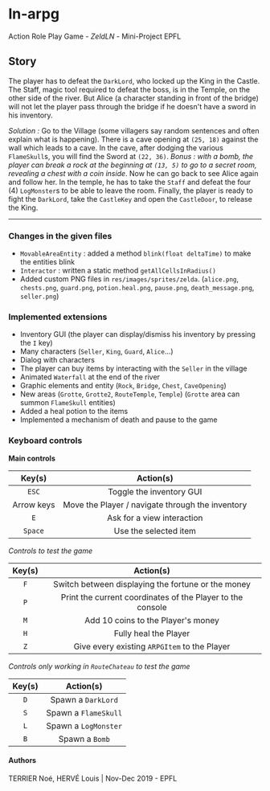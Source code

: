 # ln-arpg

Action Role Play Game - *ZeldLN* - Mini-Project EPFL

## Story
The player has to defeat the `DarkLord`, who locked up the King in the Castle. 
The Staff, magic tool required to defeat the boss, is in the Temple, on the other side of the river.
But Alice (a character standing in front of the bridge) will not let the player pass through the bridge if he doesn't have a sword in his inventory.

*Solution :* Go to the Village (some villagers say random sentences and often explain what is happening).
            There is a cave opening at `(25, 18)` against the wall which leads to a cave.
            In the cave, after dodging the various `FlameSkull`s, you will find the Sword at `(22, 36)`. 
            *Bonus : with a bomb, the player can break a rock at the beginning at `(13, 5)` to go to a secret room, revealing a chest with a coin inside*.
            Now he can go back to see Alice again and follow her. In the temple, he has to take the `Staff` and defeat the four (4) `LogMonster`s to be able to leave the room.
            Finally, the player is ready to fight the `DarkLord`, take the `CastleKey` and open the `CastleDoor`, to release the King.
            
---

### Changes in the given files 
- `MovableAreaEntity` : added a method `blink(float deltaTime)` to make the entities blink
- `Interactor` : written a static method `getAllCellsInRadius()`
- Added custom PNG files in `res/images/sprites/zelda`. (`alice.png`, `chests.png`, `guard.png`, `potion.heal.png`, `pause.png`, `death_message.png`, `seller.png`)

### Implemented extensions
- Inventory GUI (the player can display/dismiss his inventory by pressing the `I` key)
- Many characters (`Seller`, `King`, `Guard`, `Alice`...)
- Dialog with characters
- The player can buy items by interacting with the `Seller` in the village
- Animated `Waterfall` at the end of the river
- Graphic elements and entity (`Rock`, `Bridge`, `Chest`, `CaveOpening`)
- New areas (`Grotte`, `Grotte2`, `RouteTemple`, `Temple`) (`Grotte` area can summon `FlameSkull` entities)
- Added a heal potion to the items
- Implemented a mechanism of death and pause to the game
            
### Keyboard controls

**Main controls**

|   Key(s)   |                     Action(s)                    |
|:----------:|:------------------------------------------------:|
|    `ESC`   |             Toggle the inventory GUI             |
| Arrow keys | Move the Player / navigate through the inventory |
|     `E`    |            Ask for a view interaction            |
|   `Space`  |               Use the selected item              |

*Controls to test the game*

| Key(s) |                          Action(s)                         |
|:------:|:----------------------------------------------------------:|
|   `F`  |     Switch between displaying the fortune or the money     |
|   `P`  | Print the current coordinates of the Player to the console |
|   `M`  |             Add 10 coins to the Player's money             |
|   `H`  |                    Fully heal the Player                   |
|   `Z`  |        Give every existing `ARPGItem` to the Player        |

*Controls only working in `RouteChateau` to test the game*

| Key(s) |       Action(s)      |
|:------:|:--------------------:|
|   `D`  |  Spawn a `DarkLord`  |
|   `S`  | Spawn a `FlameSkull` |
|   `L`  | Spawn a `LogMonster` |
|   `B`  |    Spawn a `Bomb`    |

#### Authors

TERRIER Noé, HERVÉ Louis | Nov-Dec 2019 - EPFL
